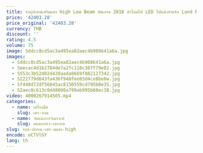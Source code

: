 ```yaml
---
title: รถอุปกรณ์เสริมแสง High Low Beam อัพเกรด 2018 หัวโคมไฟ LED ไฟหน้าสําหรับ Land Rover Range Rover Vogue 2010-2013
price: '42403.28'
price_original: '42403.28'
currency: THB
discount: ''
rating: 4.5
volume: 75
image: Sddcc8cd5ac3a495ea82aec4b908641a6a.jpg
images:
  - Sddcc8cd5ac3a495ea82aec4b908641a6a.jpg
  - Seecac4d1b2784de7a2fc118c387f79e82.jpg
  - S553c3b52d02d420aada8669f882127342.jpg
  - S222779d643fa436f940fee03d4ce8be0w.jpg
  - Sf440d72df56045ac8150559cd795b8e3S.jpg
  - S2aec8c613c0d48008a799ab995b60ec38.jpg
video: 4000267914505.mp4
categories:
  - name: เครื่องมือ
    slug: เคร-องม
  - name: วัดและการวิเคราะห์
    slug: ดและการว-เคราะห
slug: รถอ-ปกรณ-เสร-มแสง-high
encode: oCTVlGY
lang: th
---
```

  